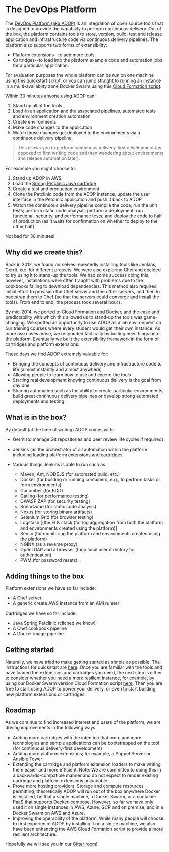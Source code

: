 # The DevOps Platform

The [DevOps Platform (aka ADOP)](http://accenture.github.io/adop-docker-compose/) is an integration of open source tools that is designed to provide the capability to perform continuous delivery. Out of the box, the platform contains tools to store, version, build, test and release application and infrastructure code via continuous delivery pipelines. The platform also supports two forms of extensibility:
- Platform extensions--to add more tools
- Cartridges--to load into the platform example code and automation jobs for a particular application.

For evaluation purposes the whole platform can be run on one machine using this [quickstart script](http://accenture.github.io/adop-docker-compose/docs/quickstart/), or you can jump straight to running an instance in a multi-availabilty zone Docker Swarm using this [Cloud Formation script](https://github.com/Accenture/adop-docker-compose/tree/master/provision/aws/swarm).

Within 30 minutes anyone using ADOP can:
1. Stand up all of the tools
2. Load-in an application and the associated pipelines, automated tests and environment creation automation
3. Create environments
4. Make code changes to the application
5. Watch those changes get deployed to the environments via a continuous delivery pipeline.

>This allows you to perform continuous delivery-first development (as opposed to first writing code and then wondering about environments and release automation later).

For example you might choose to:
1. Stand up ADOP in AWS
2. Load the [Spring Petclinic Java cartridge](https://github.com/accenture/adop-cartridge-java)
3. Create a test and production environment
4. Clone the Petclinic code from the ADOP instance, update the user interface in the Petclinic application and push it back to ADOP
5. Watch the continuous delivery pipeline compile the code; run the unit tests; perform static code analysis; perform a deployment; run functional, security, and performance tests; and deploy the code to half of production (as it waits for confirmation on whether to deploy to the other half).

Not bad for 30 minutes!

## Why did we create this?
Back in 2012, we found ourselves repeatedly installing tools like Jenkins, Gerrit, etc. for different projects.  We were also exploring Chef and decided to try using it to stand-up the tools. We had some success doing this; however, installations were often fraught with problems due to the cookbooks failing to download dependencies. This method also required initial effort to provision the Chef server and the other servers, and then to bootstrap them to Chef (so that the servers could converge and install the tools). From end to end, the process took several hours.

By mid-2014, we ported to Cloud Formation and Docker, and the ease and predictability with which this allowed us to stand-up the tools was game-changing. We spotted an opportunity to use ADOP as a lab environment on our training courses where every student would get their own instance. As more use cases arose, we responded tactically by bolting new things onto the platform. Eventually we built the extensibility framework in the form of cartridges and platform extensions.

These days we find ADOP extremely valuable for:
- Bringing the concepts of continuous delivery and infrastructure code to life (almost instantly and almost anywhere)
- Allowing people to learn how to use and extend the tools
- Starting real development knowing continuous delivery is the goal from day one
- Sharing automation such as the ability to create particular environments, build great continuous delivery pipelines or develop strong automated deployments and testing.

## What is in the box?
By default (at the time of writing) ADOP comes with:
- Gerrit (to manage Git repositories and peer review life cycles if required)
- Jenkins (as the orchestrator of all automation within the platform including loading platform extensions and cartridges
-  Various things Jenkins is able to run such as:

    *  Maven, Ant, NODEJS (for automated build, etc.)
    *  Docker (for building or running containers; e.g., to perform tasks or form environments)
    *  Cucumber (for BDD)
    *  Gatling (for performance testing)
    *  OWASP ZAP (for security testing)
    *  SonarQube (for static code analysis)
    *  Nexus (for storing binary artifacts)
    *  Selenium Grid (for browser testing)
    *  Logstash [(the ELK stack (for log aggregation from both the platform and environments created using the platform)]
    *  Sensu (for monitoring the platform and environments created using the platform)
    *  NGINX (as a reverse proxy)
    *  OpenLDAP and a browser (for a local user directory for authentication)
    *  PWM (for password resets).

## Adding things to the box
Platform extensions we have so far include:

* A Chef server
* A generic create AWS instance from an AMI runner

Cartridges we have so far include:

* Java Spring Petclinic (cliched we know)
* A Chef cookbook pipeline
* A Docker image pipeline

## Getting started
Naturally, we have tried to make getting started as simple as possible.  The instructions for quickstart are [here](http://accenture.github.io/adop-docker-compose/docs/quickstart/).  Once you are familiar with the tools and have loaded the extensions and cartridges you need, the next step is either to consider whether you need a more resilient instance, for example, by using our Docker Swarm version Cloud Formation script [here](https://github.com/Accenture/adop-docker-compose/tree/master/provision/aws/swarm).  Then you are free to start using ADOP to power your delivery, or even to start building new platform extensions or cartridges.

## Roadmap
As we continue to find increased interest and users of the platform, we are driving improvements in the following ways:

* Adding more cartridges with the intention that more and more technologies and sample applications can be bootstrapped on the tool (for continuous delivery-first development)
* Adding more platform extensions; for example, a Puppet Server or Ansible Tower
* Extending the cartridge and platform extension loaders to make writing them easier and more efficient.  Note: We are committed to doing this in a backwards-compatible manner and do not expect to render existing cartridge and platform extensions unloadable.
* Prove more hosting providers. Storage and compute resources permitting, theoretically ADOP will run out of the box anywhere Docker is installed, be that a single machine, a Docker Swarm, or a container PaaS that supports Docker-compose.  However, so far we have only used it on single instances in AWS, Azure, GCP and on premise, and in a Docker Swarm on AWS and Azure.
*  Improving the operability of the platform.  While many people will choose to first experience ADOP by installing it on a single machine, we also have been enhancing the AWS Cloud Formation script to provide a more resilient architecture.

Hopefully we will see you in our [Gitter room](https://gitter.im/Accenture/ADOP)!

